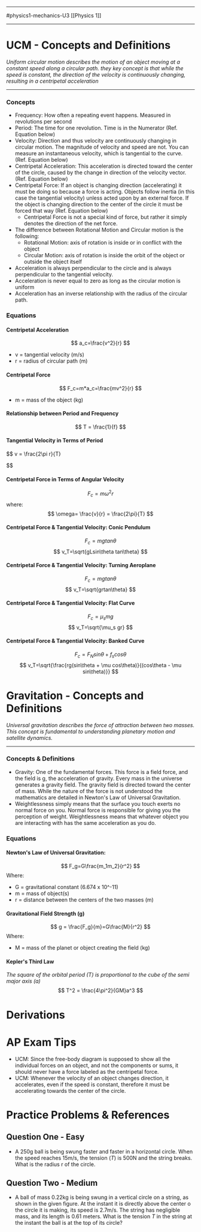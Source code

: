 
___________________
#physics1-mechanics-U3 
[[Physics 1]]
________________
# UCM - Concepts and Definitions
*Uniform circular motion describes the motion of an object moving at a constant speed along a circular path. they key concept is that while the speed is constant, the direction of the velocity is continuously changing, resulting in a centripetal acceleration*
______________
### Concepts
- Frequency: How often a repeating event happens. Measured in revolutions per second
- Period: The time for one revolution. Time is in the Numerator (Ref. Equation below)
- Velocity: Direction and thus velocity are continuously changing in circular motion. The magnitude of velocity and speed are not. You can measure an instantaneous velocity, which is tangential to the curve. (Ref. Equation below)
- Centripetal Acceleration: This acceleration is directed toward the center of the circle, caused by the change in direction of the velocity vector. (Ref. Equation below)
- Centripetal Force: If an object is changing direction (accelerating) it must be doing so because a force is acting. Objects follow inertia (in this case the tangential velocity) unless acted upon by an external force. If the object is changing direction to the center of the circle it must be forced that way (Ref. Equation below)
	- Centripetal Force is not a special kind of force, but rather it simply denotes the direction of the net force.
- The difference between Rotational Motion and Circular motion is the following:
	- Rotational Motion: axis of rotation is inside or in conflict with the object
	- Circular Motion: axis of rotation is inside the orbit of the object or outside the object itself
- Acceleration is always perpendicular to the circle and is always perpendicular to the tangential velocity. 
- Acceleration is never equal to zero as long as the circular motion is uniform
- Acceleration has an inverse relationship with the radius of the circular path. 
### Equations
#### Centripetal Acceleration
$$
	a_c=\frac{v^2}{r}
$$
- v = tangential velocity (m/s)
- r = radius of circular path (m)
#### Centripetal Force
$$
	F_c=m*a_c=\frac{mv^2}{r}
$$
- m = mass of the object (kg)
#### Relationship between Period and Frequency
$$
	T = \frac{1}{f}
$$
#### Tangential Velocity in Terms of Period
$$
	v = \frac{2\pi r}{T}
	
$$
#### Centripetal Force in Terms of Angular Velocity
$$
	F_c = m\omega^2r
$$
where:
$$
	\omega= \frac{v}{r} = \frac{2\pi}{T}
$$
#### Centripetal Force & Tangential Velocity: Conic Pendulum
$$
	F_c= mgtan\theta
$$
$$
	v_T=\sqrt{gLsin\theta tan\theta}
$$
#### Centripetal Force & Tangential Velocity: Turning Aeroplane
$$
	F_c=mgtan\theta
$$
$$
	v_T=\sqrt{grtan\theta}
$$
#### Centripetal Force & Tangential Velocity: Flat Curve
$$
	F_c=\mu_s mg
$$
$$
	v_T=\sqrt{\mu_s gr}
$$
#### Centripetal Force & Tangential Velocity: Banked Curve
$$
	F_c=F_Nsin\theta + f_scos\theta
$$
$$
	v_T=\sqrt{\frac{rg(sin\theta + \mu cos\theta)}{(cos\theta - \mu sin\theta)}}
$$

# Gravitation - Concepts and Definitions
*Universal gravitation describes the force of attraction between two masses. This concept is fundamental to understanding planetary motion and satellite dynamics.*
________________
### Concepts & Definitions
- Gravity: One of the fundamental forces. This force is a field force, and the field is g, the acceleration of gravity. Every mass in the universe generates a gravity field. The gravity field is directed toward the center of mass. While the nature of the force is not understood the mathematics are detailed in Newton's Law of Universal Gravitation.
- Weightlessness simply means that the surface you touch exerts no normal force on you. Normal force is responsible for giving you the perception of weight. Weightlessness means that whatever object you are interacting with has the same acceleration as you do. 
### Equations
#### Newton's Law of Universal Gravitation: 
$$
	F_g=G\frac{m_1m_2}{r^2}
$$
Where:
- G = gravitational constant (6.674 x 10^-11)
- m = mass of object(s)
- r = distance between the centers of the two masses (m)
#### Gravitational Field Strength (g)
$$
	g = \frac{F_g}{m}=G\frac{M}{r^2}
$$
Where:
- M = mass of the planet or object creating the field (kg)
#### Kepler's Third Law
*The square of the orbital period (T) is proportional to the cube of the semi major axis (a)*
$$
	T^2 = \frac{4\pi^2}{GM}a^3
$$
# Derivations

# AP Exam Tips
- UCM: Since the free-body diagram is supposed to show all the individual forces on an object, and not the components or sums, it should never have a force labeled as the centripetal force.
- UCM: Whenever the velocity of an object changes direction, it accelerates, even if the speed is constant, therefore it must be accelerating towards the center of the circle. 
# Practice Problems & References

## Question One - Easy
- A 250g ball is being swung faster and faster in a horizontal circle. When the speed reaches 15m/s, the tension (*T*) is 500N and the string breaks. What is the radius r of the circle. 

## Question Two - Medium
- A ball of mass 0.22kg is being swung in a vertical circle on a string, as shown in the given figure. At the instant it is directly above the center o the circle it is making, its speed is 2.7m/s. The string has negligible mass, and its length is 0.61 meters. What is the tension *T* in the string at the instant the ball is at the top of its circle?